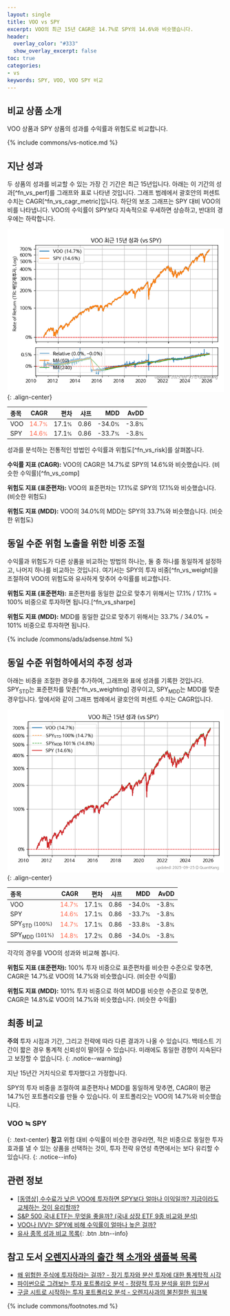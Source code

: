 ```yaml
---
layout: single
title: VOO vs SPY
excerpt: VOO의 최근 15년 CAGR은 14.7%로 SPY의 14.6%와 비슷했습니다.
header:
  overlay_color: "#333"
  show_overlay_excerpt: false
toc: true
categories:
- vs
keywords: SPY, VOO, VOO SPY 비교
---
```


## 비교 상품 소개


VOO 상품과 SPY 상품의 성과를 수익률과 위험도로 비교합니다.





{% include commons/vs-notice.md %}

## 지난 성과

두 상품의 성과를 비교할 수 있는 가장 긴 기간은 최근 15년입니다. 아래는 이 기간의 성과[^fn_vs_perf]를 그래프와 표로 나타낸 것입니다.
그래프 범례에서 괄호안의 퍼센트 수치는 CAGR[^fn_vs_cagr_metric]입니다.
하단의 보조 그래프는 SPY 대비 VOO의 비를 나타냅니다.
VOO의 수익률이 SPY보다 지속적으로 우세하면 상승하고, 반대의 경우에는 하락합니다.

![VOO](/vs/images/voo-vs-spy_dual.png){: .align-center}

| **종목** | **CAGR** | **편차** | **샤프** | **MDD** | **AvDD** |
| :------------ | ------: | -----------: | -------: | ------: | -------: |
| VOO | <span style="color: tomato">14.7<small>%</small></span> | 17.1<small>%</small> | 0.86 | -34.0<small>%</small> | -3.8<small>%</small> |
| SPY | <span style="color: tomato">14.6<small>%</small></span> | 17.1<small>%</small> | 0.86 | -33.7<small>%</small> | -3.8<small>%</small> |

<!-- more -->


성과를 분석하는 전통적인 방법인 수익률과 위험도[^fn_vs_risk]를 살펴봅니다.

**수익률 지표 (CAGR):** VOO의 CAGR은 14.7%로 SPY의 14.6%와 비슷했습니다. (비슷한 수익률)[^fn_vs_comp]

**위험도 지표 (표준편차):** VOO의 표준편차는 17.1%로 SPY의 17.1%와 비슷했습니다. (비슷한 위험도)

**위험도 지표 (MDD):** VOO의 34.0%의 MDD는 SPY의 33.7%와 비슷했습니다. (비슷한 위험도)



## 동일 수준 위험 노출을 위한 비중 조절

수익률과 위험도가 다른 상품을 비교하는 방법의 하나는, 둘 중 하나를 동일하게 설정하고, 나머지 하나를 비교하는 것입니다.
여기서는 SPY의 투자 비중[^fn_vs_weight]을 조절하여 VOO의 위험도와 유사하게 맞추어 수익률를 비교합니다.

**위험도 지표 (표준편차):** 표준편차를 동일한 값으로 맞추기 위해서는 17.1% / 17.1% = 100% 비중으로 투자하면 됩니다.[^fn_vs_sharpe]

**위험도 지표 (MDD):** MDD를 동일한 값으로 맞추기 위해서는 33.7% / 34.0% = 101% 비중으로 투자하면 됩니다.


{% include /commons/ads/adsense.html %}



## 동일 수준 위험하에서의 추정 성과

아래는 비중을 조절한 경우를 추가하여, 그래프와 표에 성과를 기록한 것입니다.
SPY<sub>STD</sub>는 표준편차를 맞춘[^fn_vs_weighting] 경우이고, SPY<sub>MDD</sub>는 MDD를 맞춘 경우입니다.
앞에서와 같이 그래프 범례에서 괄호안의 퍼센트 수치는 CAGR입니다.


![VOO](/vs/images/voo-vs-spy.png){: .align-center}



| **종목** | **CAGR** | **편차** | **샤프** | **MDD** | **AvDD** |
| :------------ | ------: | -----------: | -------: | ------: | -------: |
| VOO | <span style="color: tomato">14.7<small>%</small></span> | 17.1<small>%</small> | 0.86 | -34.0<small>%</small> | -3.8<small>%</small> |
| SPY | <span style="color: tomato">14.6<small>%</small></span> | 17.1<small>%</small> | 0.86 | -33.7<small>%</small> | -3.8<small>%</small> |
| SPY<sub>STD</sub> <small>(100%)</small> | <span style="color: tomato">14.7<small>%</small></span> | 17.1<small>%</small> | 0.86 | -33.8<small>%</small> | -3.8<small>%</small> |
| SPY<sub>MDD</sub> <small>(101%)</small> | <span style="color: tomato">14.8<small>%</small></span> | 17.2<small>%</small> | 0.86 | -34.0<small>%</small> | -3.8<small>%</small> |



각각의 경우를 VOO의 성과와 비교해 봅니다.

**위험도 지표 (표준편차):** 100% 투자 비중으로 표준편차를 비슷한 수준으로 맞추면, CAGR은 14.7%로 VOO의 14.7%와 비슷했습니다. (비슷한 수익률)

**위험도 지표 (MDD):** 101% 투자 비중으로 하여 MDD를 비슷한 수준으로 맞추면, CAGR은 14.8%로 VOO의 14.7%와 비슷했습니다. (비슷한 수익률)




## 최종 비교

**주의** 투자 시점과 기간, 그리고 전략에 따라 다른 결과가 나올 수 있습니다. 백테스트 기간이 짧은 경우 통계적 신뢰성이 떨어질 수 있습니다. 미래에도 동일한 경향이 지속된다고 보장할 수 없습니다.
{: .notice--warning}

지난 15년간 거치식으로 투자했다고 가정합니다.

SPY의 투자 비중을 조절하여 표준편차나 MDD를 동일하게 맞추면, CAGR이 평균 14.7%인 포트폴리오를 만들 수 있습니다.
이 포트폴리오는 VOO의 14.7%와 비슷했습니다.

### VOO ≒ SPY
{: .text-center}
**참고** 위험 대비 수익률이 비슷한 경우라면, 적은 비중으로 동일한 투자 효과를 낼 수 있는 상품을 선택하는 것이, 투자 전략 유연성 측면에서는 보다 유리할 수 있습니다.
{: .notice--info}


## 관련 정보

- [[동영상] 수수료가 낮은 VOO에 투자하면 SPY보다 얼마나 이익일까? 지금이라도 교체하는 것이 유리할까?](https://youtu.be/O-ySn9LScCk)
- [S&P 500 국내 ETF는 무엇을 좋을까? (국내 상장 ETF 9종 비교와 분석)](https://kongdori.tistory.com/309)
- [VOO나 IVV는 SPY에 비해 수익률이 얼마나 높은 걸까?](https://kongdori.tistory.com/53)
- [유사 종목 성과 비교 목록](/vs/){: .btn .btn--info}


## 참고 도서 [오렌지사과의 출간 책 소개와 샘플북 목록](https://kongdori.tistory.com/691)

- [왜 위험한 주식에 투자하라는 걸까? - 장기 투자와 분산 투자에 대한 통계학적 시각](https://kongdori.tistory.com/421)
- [파이썬으로 그려보는 투자 포트폴리오 분석  - 정량적 투자 분석을 위한 입문서](https://kongdori.tistory.com/643)
- [구글 시트로 시작하는 투자 포트폴리오 분석 - 오렌지사과의 불친절한 워크북](https://kongdori.tistory.com/449)

{% include commons/footnotes.md %}